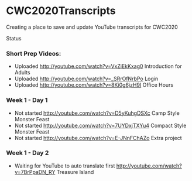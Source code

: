 # CWC2020Transcripts
Creating a place to save and update YouTube transcripts for CWC2020

Status
### Short Prep Videos:
 - Uploaded  http://youtube.com/watch?v=VxZiEkKxag0 Introduction for Adults
 - Uploaded  http://youtube.com/watch?v=_SRrOfNrbPo Login
 - Uploaded  http://youtube.com/watch?v=8Ki0g6jzH9I Office Hours
### Week 1 - Day 1
 - Not started  http://youtube.com/watch?v=D5yKuhgDSXc Camp Style Monster Feast
 - Not started  http://youtube.com/watch?v=7UYDxjTXYu4 Compact Style Monster Feast
 - Not started  http://youtube.com/watch?v=E-JNnFChAZo Extra project 
### Week 1 - Day 2
 - Waiting for YouTube to auto translate first  http://youtube.com/watch?v=7BrPpaDN_RY Treasure Island
